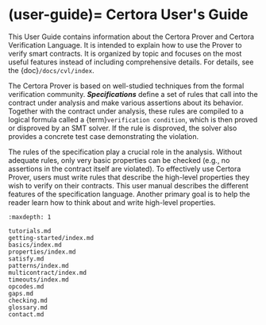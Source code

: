 (user-guide)=
Certora User's Guide
====================

This User Guide contains information about the Certora Prover and Certora
Verification Language.  It is intended to explain how to use the Prover to
verify smart contracts.  It is organized by topic and focuses on the most
useful features instead of including comprehensive details.  For details, see
the {doc}`/docs/cvl/index`.

The Certora Prover is based on well-studied techniques from the formal
verification community. _**Specifications**_ define a set of rules that call
into the contract under analysis and make various assertions about its
behavior. Together with the contract under analysis, these rules are compiled
to a logical formula called a {term}`verification condition`, which is then
proved or disproved by an SMT solver. If the rule is disproved, the solver also
provides a concrete test case demonstrating the violation.

The rules of the specification play a crucial role in the analysis. Without
adequate rules, only very basic properties can be checked (e.g., no assertions
in the contract itself are violated). To effectively use Certora Prover, users
must write rules that describe the high-level properties they wish to verify on
their contracts. This user manual describes the different features of the
specification language. Another primary goal is to help the reader learn how to
think about and write high-level properties.

```{toctree}
:maxdepth: 1

tutorials.md
getting-started/index.md
basics/index.md
properties/index.md
satisfy.md
patterns/index.md
multicontract/index.md
timeouts/index.md
opcodes.md
gaps.md
checking.md
glossary.md
contact.md
```

